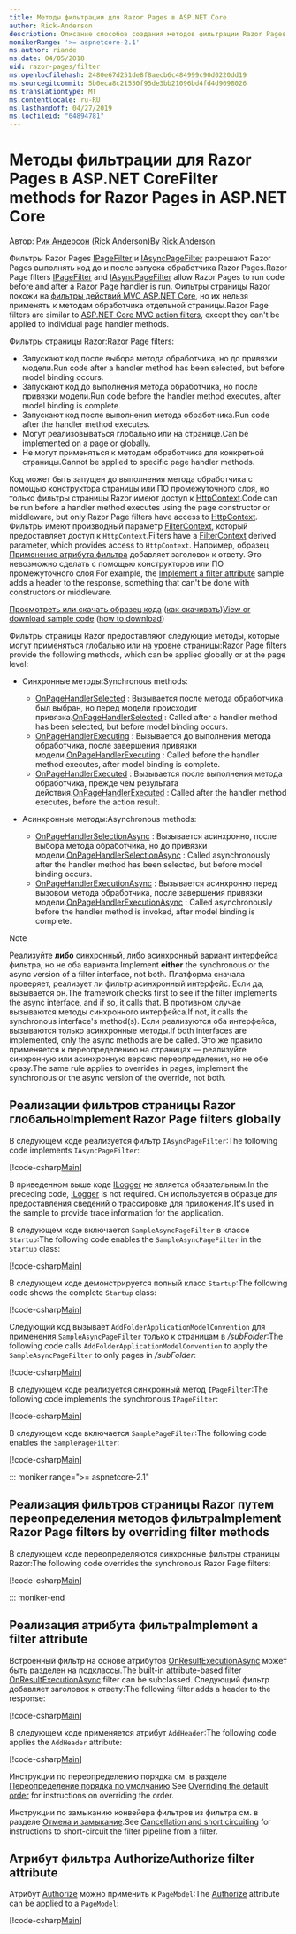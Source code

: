 ```yaml
---
title: Методы фильтрации для Razor Pages в ASP.NET Core
author: Rick-Anderson
description: Описание способов создания методов фильтрации Razor Pages в ASP.NET Core.
monikerRange: '>= aspnetcore-2.1'
ms.author: riande
ms.date: 04/05/2018
uid: razor-pages/filter
ms.openlocfilehash: 2480e67d251de8f8aecb6c484999c90d0220dd19
ms.sourcegitcommit: 5b0eca8c21550f95de3bb21096bd4fd4d9098026
ms.translationtype: MT
ms.contentlocale: ru-RU
ms.lasthandoff: 04/27/2019
ms.locfileid: "64894781"
---
```

# <a name="filter-methods-for-razor-pages-in-aspnet-core"></a><span data-ttu-id="caf33-103">Методы фильтрации для Razor Pages в ASP.NET Core</span><span class="sxs-lookup"><span data-stu-id="caf33-103">Filter methods for Razor Pages in ASP.NET Core</span></span>

<span data-ttu-id="caf33-104">Автор: [Рик Андерсон](https://twitter.com/RickAndMSFT) (Rick Anderson)</span><span class="sxs-lookup"><span data-stu-id="caf33-104">By [Rick Anderson](https://twitter.com/RickAndMSFT)</span></span>

<span data-ttu-id="caf33-105">Фильтры Razor Pages [IPageFilter](/dotnet/api/microsoft.aspnetcore.mvc.filters.ipagefilter?view=aspnetcore-2.0) и [IAsyncPageFilter](/dotnet/api/microsoft.aspnetcore.mvc.filters.iasyncpagefilter?view=aspnetcore-2.0) разрешают Razor Pages выполнять код до и после запуска обработчика Razor Pages.</span><span class="sxs-lookup"><span data-stu-id="caf33-105">Razor Page filters [IPageFilter](/dotnet/api/microsoft.aspnetcore.mvc.filters.ipagefilter?view=aspnetcore-2.0) and [IAsyncPageFilter](/dotnet/api/microsoft.aspnetcore.mvc.filters.iasyncpagefilter?view=aspnetcore-2.0) allow Razor Pages to run code before and after a Razor Page handler is run.</span></span> <span data-ttu-id="caf33-106">Фильтры страницы Razor похожи на [фильтры действий MVC ASP.NET Core](xref:mvc/controllers/filters#action-filters), но их нельзя применять к методам обработчика отдельной страницы.</span><span class="sxs-lookup"><span data-stu-id="caf33-106">Razor Page filters are similar to [ASP.NET Core MVC action filters](xref:mvc/controllers/filters#action-filters), except they can't be applied to individual page handler methods.</span></span> 

<span data-ttu-id="caf33-107">Фильтры страницы Razor:</span><span class="sxs-lookup"><span data-stu-id="caf33-107">Razor Page filters:</span></span>

* <span data-ttu-id="caf33-108">Запускают код после выбора метода обработчика, но до привязки модели.</span><span class="sxs-lookup"><span data-stu-id="caf33-108">Run code after a handler method has been selected, but before model binding occurs.</span></span>
* <span data-ttu-id="caf33-109">Запускают код до выполнения метода обработчика, но после привязки модели.</span><span class="sxs-lookup"><span data-stu-id="caf33-109">Run code before the handler method executes, after model binding is complete.</span></span>
* <span data-ttu-id="caf33-110">Запускают код после выполнения метода обработчика.</span><span class="sxs-lookup"><span data-stu-id="caf33-110">Run code after the handler method executes.</span></span>
* <span data-ttu-id="caf33-111">Могут реализовываться глобально или на странице.</span><span class="sxs-lookup"><span data-stu-id="caf33-111">Can be implemented on a page or globally.</span></span>
* <span data-ttu-id="caf33-112">Не могут применяться к методам обработчика для конкретной страницы.</span><span class="sxs-lookup"><span data-stu-id="caf33-112">Cannot be applied to specific page handler methods.</span></span>

<span data-ttu-id="caf33-113">Код может быть запущен до выполнения метода обработчика с помощью конструктора страницы или ПО промежуточного слоя, но только фильтры страницы Razor имеют доступ к [HttpContext](/dotnet/api/microsoft.aspnetcore.mvc.razorpages.pagemodel.httpcontext?view=aspnetcore-2.0#Microsoft_AspNetCore_Mvc_RazorPages_PageModel_HttpContext).</span><span class="sxs-lookup"><span data-stu-id="caf33-113">Code can be run before a handler method executes using the page constructor or middleware, but only Razor Page filters have access to [HttpContext](/dotnet/api/microsoft.aspnetcore.mvc.razorpages.pagemodel.httpcontext?view=aspnetcore-2.0#Microsoft_AspNetCore_Mvc_RazorPages_PageModel_HttpContext).</span></span> <span data-ttu-id="caf33-114">Фильтры имеют производный параметр [FilterContext](/dotnet/api/microsoft.aspnetcore.mvc.filters.filtercontext?view=aspnetcore-2.0), который предоставляет доступ к `HttpContext`.</span><span class="sxs-lookup"><span data-stu-id="caf33-114">Filters have a [FilterContext](/dotnet/api/microsoft.aspnetcore.mvc.filters.filtercontext?view=aspnetcore-2.0) derived parameter, which provides access to `HttpContext`.</span></span> <span data-ttu-id="caf33-115">Например, образец [Применение атрибута фильтра](#ifa) добавляет заголовок к ответу. Это невозможно сделать с помощью конструкторов или ПО промежуточного слоя.</span><span class="sxs-lookup"><span data-stu-id="caf33-115">For example, the [Implement a filter attribute](#ifa) sample adds a header to the response, something that can't be done with constructors or middleware.</span></span>

<span data-ttu-id="caf33-116">[Просмотреть или скачать образец кода](https://github.com/aspnet/AspNetCore.Docs/tree/master/aspnetcore/razor-pages/filter/sample/PageFilter) ([как скачивать](xref:index#how-to-download-a-sample))</span><span class="sxs-lookup"><span data-stu-id="caf33-116">[View or download sample code](https://github.com/aspnet/AspNetCore.Docs/tree/master/aspnetcore/razor-pages/filter/sample/PageFilter) ([how to download](xref:index#how-to-download-a-sample))</span></span>

<span data-ttu-id="caf33-117">Фильтры страницы Razor предоставляют следующие методы, которые могут применяться глобально или на уровне страницы:</span><span class="sxs-lookup"><span data-stu-id="caf33-117">Razor Page filters provide the following methods, which can be applied globally or at the page level:</span></span>

* <span data-ttu-id="caf33-118">Синхронные методы:</span><span class="sxs-lookup"><span data-stu-id="caf33-118">Synchronous methods:</span></span>

  * <span data-ttu-id="caf33-119">[OnPageHandlerSelected](/dotnet/api/microsoft.aspnetcore.mvc.filters.ipagefilter.onpagehandlerselected?view=aspnetcore-2.0) : Вызывается после метода обработчика был выбран, но перед модели происходит привязка.</span><span class="sxs-lookup"><span data-stu-id="caf33-119">[OnPageHandlerSelected](/dotnet/api/microsoft.aspnetcore.mvc.filters.ipagefilter.onpagehandlerselected?view=aspnetcore-2.0) : Called after a handler method has been selected, but before model binding occurs.</span></span>
  * <span data-ttu-id="caf33-120">[OnPageHandlerExecuting](/dotnet/api/microsoft.aspnetcore.mvc.filters.ipagefilter.onpagehandlerexecuting?view=aspnetcore-2.0) : Вызывается до выполнения метода обработчика, после завершения привязки модели.</span><span class="sxs-lookup"><span data-stu-id="caf33-120">[OnPageHandlerExecuting](/dotnet/api/microsoft.aspnetcore.mvc.filters.ipagefilter.onpagehandlerexecuting?view=aspnetcore-2.0) : Called before the handler method executes, after model binding is complete.</span></span>
  * <span data-ttu-id="caf33-121">[OnPageHandlerExecuted](/dotnet/api/microsoft.aspnetcore.mvc.filters.ipagefilter.onpagehandlerexecuted?view=aspnetcore-2.0) : Вызывается после выполнения метода обработчика, прежде чем результата действия.</span><span class="sxs-lookup"><span data-stu-id="caf33-121">[OnPageHandlerExecuted](/dotnet/api/microsoft.aspnetcore.mvc.filters.ipagefilter.onpagehandlerexecuted?view=aspnetcore-2.0) : Called after the handler method executes, before the action result.</span></span>

* <span data-ttu-id="caf33-122">Асинхронные методы:</span><span class="sxs-lookup"><span data-stu-id="caf33-122">Asynchronous methods:</span></span>

  * <span data-ttu-id="caf33-123">[OnPageHandlerSelectionAsync](/dotnet/api/microsoft.aspnetcore.mvc.filters.iasyncpagefilter.onpagehandlerselectionasync?view=aspnetcore-2.0) : Вызывается асинхронно, после выбора метода обработчика, но до привязки модели.</span><span class="sxs-lookup"><span data-stu-id="caf33-123">[OnPageHandlerSelectionAsync](/dotnet/api/microsoft.aspnetcore.mvc.filters.iasyncpagefilter.onpagehandlerselectionasync?view=aspnetcore-2.0) : Called asynchronously after the handler method has been selected, but before model binding occurs.</span></span>
  * <span data-ttu-id="caf33-124">[OnPageHandlerExecutionAsync](/dotnet/api/microsoft.aspnetcore.mvc.filters.iasyncpagefilter.onpagehandlerexecutionasync?view=aspnetcore-2.0) : Вызывается асинхронно перед вызовом метода обработчика, после завершения привязки модели.</span><span class="sxs-lookup"><span data-stu-id="caf33-124">[OnPageHandlerExecutionAsync](/dotnet/api/microsoft.aspnetcore.mvc.filters.iasyncpagefilter.onpagehandlerexecutionasync?view=aspnetcore-2.0) : Called asynchronously before the handler method is invoked, after model binding is complete.</span></span>

> [!NOTE]
> <span data-ttu-id="caf33-125">Реализуйте **либо** синхронный, либо асинхронный вариант интерфейса фильтра, но не оба варианта.</span><span class="sxs-lookup"><span data-stu-id="caf33-125">Implement **either** the synchronous or the async version of a filter interface, not both.</span></span> <span data-ttu-id="caf33-126">Платформа сначала проверяет, реализует ли фильтр асинхронный интерфейс. Если да, вызывается он.</span><span class="sxs-lookup"><span data-stu-id="caf33-126">The framework checks first to see if the filter implements the async interface, and if so, it calls that.</span></span> <span data-ttu-id="caf33-127">В противном случае вызываются методы синхронного интерфейса.</span><span class="sxs-lookup"><span data-stu-id="caf33-127">If not, it calls the synchronous interface's method(s).</span></span> <span data-ttu-id="caf33-128">Если реализуются оба интерфейса, вызываются только асинхронные методы.</span><span class="sxs-lookup"><span data-stu-id="caf33-128">If both interfaces are implemented, only the async methods are be called.</span></span> <span data-ttu-id="caf33-129">Это же правило применяется к переопределению на страницах — реализуйте синхронную или асинхронную версию переопределения, но не обе сразу.</span><span class="sxs-lookup"><span data-stu-id="caf33-129">The same rule applies to overrides in pages, implement the synchronous or the async version of the override, not both.</span></span>

## <a name="implement-razor-page-filters-globally"></a><span data-ttu-id="caf33-130">Реализации фильтров страницы Razor глобально</span><span class="sxs-lookup"><span data-stu-id="caf33-130">Implement Razor Page filters globally</span></span>

<span data-ttu-id="caf33-131">В следующем коде реализуется фильтр `IAsyncPageFilter`:</span><span class="sxs-lookup"><span data-stu-id="caf33-131">The following code implements `IAsyncPageFilter`:</span></span>

[!code-csharp[Main](filter/sample/PageFilter/Filters/SampleAsyncPageFilter.cs?name=snippet1)]

<span data-ttu-id="caf33-132">В приведенном выше коде [ILogger](/dotnet/api/microsoft.extensions.logging.ilogger?view=aspnetcore-2.0) не является обязательным.</span><span class="sxs-lookup"><span data-stu-id="caf33-132">In the preceding code, [ILogger](/dotnet/api/microsoft.extensions.logging.ilogger?view=aspnetcore-2.0) is not required.</span></span> <span data-ttu-id="caf33-133">Он используется в образце для предоставления сведений о трассировке для приложения.</span><span class="sxs-lookup"><span data-stu-id="caf33-133">It's used in the sample to provide trace information for the application.</span></span>

<span data-ttu-id="caf33-134">В следующем коде включается `SampleAsyncPageFilter` в классе `Startup`:</span><span class="sxs-lookup"><span data-stu-id="caf33-134">The following code enables the `SampleAsyncPageFilter` in the `Startup` class:</span></span>

[!code-csharp[Main](filter/sample/PageFilter/Startup.cs?name=snippet2&highlight=11)]

<span data-ttu-id="caf33-135">В следующем коде демонстрируется полный класс `Startup`:</span><span class="sxs-lookup"><span data-stu-id="caf33-135">The following code shows the complete `Startup` class:</span></span>

[!code-csharp[Main](filter/sample/PageFilter/Startup.cs?name=snippet1)]

<span data-ttu-id="caf33-136">Следующий код вызывает `AddFolderApplicationModelConvention` для применения `SampleAsyncPageFilter` только к страницам в */subFolder*:</span><span class="sxs-lookup"><span data-stu-id="caf33-136">The following code calls `AddFolderApplicationModelConvention` to apply the `SampleAsyncPageFilter` to only pages in */subFolder*:</span></span>

[!code-csharp[Main](filter/sample/PageFilter/Startup2.cs?name=snippet2)]

<span data-ttu-id="caf33-137">В следующем коде реализуется синхронный метод `IPageFilter`:</span><span class="sxs-lookup"><span data-stu-id="caf33-137">The following code implements the synchronous `IPageFilter`:</span></span>

[!code-csharp[Main](filter/sample/PageFilter/Filters/SamplePageFilter.cs?name=snippet1)]

<span data-ttu-id="caf33-138">В следующем коде включается `SamplePageFilter`:</span><span class="sxs-lookup"><span data-stu-id="caf33-138">The following code enables the `SamplePageFilter`:</span></span>

[!code-csharp[Main](filter/sample/PageFilter/StartupSync.cs?name=snippet2&highlight=11)]

::: moniker range=">= aspnetcore-2.1"

## <a name="implement-razor-page-filters-by-overriding-filter-methods"></a><span data-ttu-id="caf33-139">Реализация фильтров страницы Razor путем переопределения методов фильтра</span><span class="sxs-lookup"><span data-stu-id="caf33-139">Implement Razor Page filters by overriding filter methods</span></span>

<span data-ttu-id="caf33-140">В следующем коде переопределяются синхронные фильтры страницы Razor:</span><span class="sxs-lookup"><span data-stu-id="caf33-140">The following code overrides the synchronous Razor Page filters:</span></span>

[!code-csharp[Main](filter/sample/PageFilter/Pages/Index.cshtml.cs)]

::: moniker-end

<a name="ifa"></a>

## <a name="implement-a-filter-attribute"></a><span data-ttu-id="caf33-141">Реализация атрибута фильтра</span><span class="sxs-lookup"><span data-stu-id="caf33-141">Implement a filter attribute</span></span>

<span data-ttu-id="caf33-142">Встроенный фильтр на основе атрибутов [OnResultExecutionAsync](/dotnet/api/microsoft.aspnetcore.mvc.filters.iasyncresultfilter.onresultexecutionasync?view=aspnetcore-2.0#Microsoft_AspNetCore_Mvc_Filters_IAsyncResultFilter_OnResultExecutionAsync_Microsoft_AspNetCore_Mvc_Filters_ResultExecutingContext_Microsoft_AspNetCore_Mvc_Filters_ResultExecutionDelegate_) может быть разделен на подклассы.</span><span class="sxs-lookup"><span data-stu-id="caf33-142">The built-in attribute-based filter [OnResultExecutionAsync](/dotnet/api/microsoft.aspnetcore.mvc.filters.iasyncresultfilter.onresultexecutionasync?view=aspnetcore-2.0#Microsoft_AspNetCore_Mvc_Filters_IAsyncResultFilter_OnResultExecutionAsync_Microsoft_AspNetCore_Mvc_Filters_ResultExecutingContext_Microsoft_AspNetCore_Mvc_Filters_ResultExecutionDelegate_) filter can be subclassed.</span></span> <span data-ttu-id="caf33-143">Следующий фильтр добавляет заголовок к ответу:</span><span class="sxs-lookup"><span data-stu-id="caf33-143">The following filter adds a header to the response:</span></span>

[!code-csharp[Main](filter/sample/PageFilter/Filters/AddHeaderAttribute.cs)]

<span data-ttu-id="caf33-144">В следующем коде применяется атрибут `AddHeader`:</span><span class="sxs-lookup"><span data-stu-id="caf33-144">The following code applies the `AddHeader` attribute:</span></span>

[!code-csharp[Main](filter/sample/PageFilter/Pages/Contact.cshtml.cs?name=snippet1)]

<span data-ttu-id="caf33-145">Инструкции по переопределению порядка см. в разделе [Переопределение порядка по умолчанию](xref:mvc/controllers/filters#overriding-the-default-order).</span><span class="sxs-lookup"><span data-stu-id="caf33-145">See [Overriding the default order](xref:mvc/controllers/filters#overriding-the-default-order) for instructions on overriding the order.</span></span>

<span data-ttu-id="caf33-146">Инструкции по замыканию конвейера фильтров из фильтра см. в разделе [Отмена и замыкание](xref:mvc/controllers/filters#cancellation-and-short-circuiting).</span><span class="sxs-lookup"><span data-stu-id="caf33-146">See [Cancellation and short circuiting](xref:mvc/controllers/filters#cancellation-and-short-circuiting) for instructions to short-circuit the filter pipeline from a filter.</span></span> 

<a name="auth"></a>

## <a name="authorize-filter-attribute"></a><span data-ttu-id="caf33-147">Атрибут фильтра Authorize</span><span class="sxs-lookup"><span data-stu-id="caf33-147">Authorize filter attribute</span></span>

<span data-ttu-id="caf33-148">Атрибут [Authorize](/dotnet/api/microsoft.aspnetcore.authorization.authorizeattribute?view=aspnetcore-2.0) можно применить к `PageModel`:</span><span class="sxs-lookup"><span data-stu-id="caf33-148">The [Authorize](/dotnet/api/microsoft.aspnetcore.authorization.authorizeattribute?view=aspnetcore-2.0) attribute can be applied to a `PageModel`:</span></span>

[!code-csharp[Main](filter/sample/PageFilter/Pages/ModelWithAuthFilter.cshtml.cs?highlight=7)]

